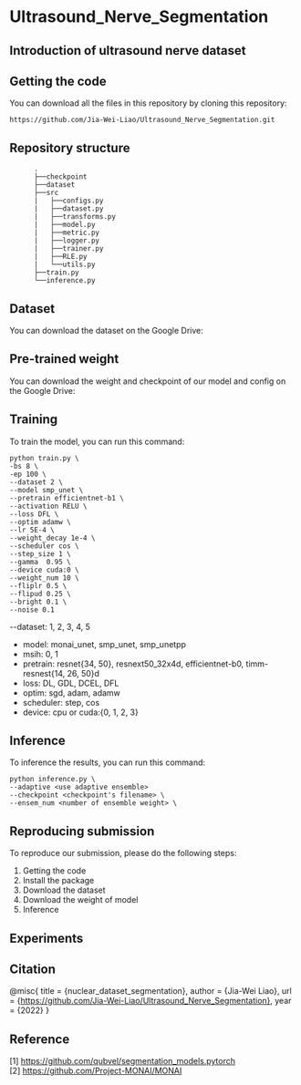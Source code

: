 # Ultrasound_Nerve_Segmentation

## Introduction of ultrasound nerve dataset

## Getting the code
You can download all the files in this repository by cloning this repository:
```
https://github.com/Jia-Wei-Liao/Ultrasound_Nerve_Segmentation.git
```

## Repository structure
```
      .
      ├──checkpoint
      ├──dataset
      ├──src
      |   ├──configs.py
      |   ├──dataset.py
      |   ├──transforms.py
      |   ├──model.py
      |   ├──metric.py
      |   ├──logger.py      
      |   ├──trainer.py
      |   ├──RLE.py
      |   └──utils.py
      ├──train.py
      └──inference.py
```

## Dataset
You can download the dataset on the Google Drive:


## Pre-trained weight
You can download the weight and checkpoint of our model and config on the Google Drive:




## Training
To train the model, you can run this command:
```
python train.py \
-bs 8 \
-ep 100 \
--dataset 2 \
--model smp_unet \
--pretrain efficientnet-b1 \
--activation RELU \
--loss DFL \
--optim adamw \
--lr 5E-4 \
--weight_decay 1e-4 \
--scheduler cos \
--step_size 1 \
--gamma  0.95 \
--device cuda:0 \
--weight_num 10 \
--fliplr 0.5 \
--flipud 0.25 \
--bright 0.1 \
--noise 0.1
```

--dataset: 1, 2, 3, 4, 5
- model: monai_unet, smp_unet, smp_unetpp
- msih: 0, 1
- pretrain: resnet{34, 50}, resnext50_32x4d, efficientnet-b0, timm-resnest{14, 26, 50}d
- loss: DL, GDL, DCEL, DFL
- optim: sgd, adam, adamw
- scheduler: step, cos
- device: cpu or cuda:{0, 1, 2, 3}


## Inference
To inference the results, you can run this command:
```
python inference.py \
--adaptive <use adaptive ensemble>
--checkpoint <checkpoint's filename> \
--ensem_num <number of ensemble weight> \
```

## Reproducing submission
To reproduce our submission, please do the following steps:
1. Getting the code
2. Install the package
3. Download the dataset
4. Download the weight of model
5. Inference

## Experiments

## Citation
@misc{
    title = {nuclear_dataset_segmentation},
    author = {Jia-Wei Liao},
    url = {https://github.com/Jia-Wei-Liao/Ultrasound_Nerve_Segmentation},
    year = {2022}
}

## Reference
[1] https://github.com/qubvel/segmentation_models.pytorch  
[2] https://github.com/Project-MONAI/MONAI
